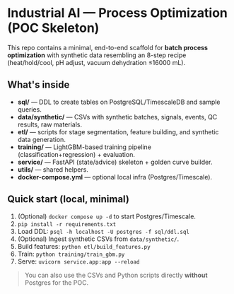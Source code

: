 # Industrial AI — Process Optimization (POC Skeleton)

This repo contains a minimal, end-to-end scaffold for **batch process optimization** with
synthetic data resembling an 8-step recipe (heat/hold/cool, pH adjust, vacuum dehydration ≤16000 mL).

## What's inside
- **sql/** — DDL to create tables on PostgreSQL/TimescaleDB and sample queries.
- **data/synthetic/** — CSVs with synthetic batches, signals, events, QC results, raw materials.
- **etl/** — scripts for stage segmentation, feature building, and synthetic data generation.
- **training/** — LightGBM-based training pipeline (classification+regression) + evaluation.
- **service/** — FastAPI (state/advice) skeleton + golden curve builder.
- **utils/** — shared helpers.
- **docker-compose.yml** — optional local infra (Postgres/Timescale).

## Quick start (local, minimal)
1. (Optional) `docker compose up -d` to start Postgres/Timescale.
2. `pip install -r requirements.txt`
3. Load DDL: `psql -h localhost -U postgres -f sql/ddl.sql`
4. (Optional) Ingest synthetic CSVs from `data/synthetic/`.
5. Build features: `python etl/build_features.py`
6. Train: `python training/train_gbm.py`
7. Serve: `uvicorn service.app:app --reload`

> You can also use the CSVs and Python scripts directly **without** Postgres for the POC.
